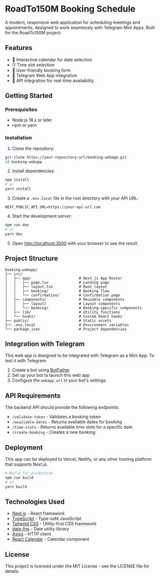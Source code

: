 # RoadTo150M Booking Schedule

A modern, responsive web application for scheduling meetings and appointments, designed to work seamlessly with Telegram Mini Apps. Built for the RoadTo150M project.

## Features

- 📆 Interactive calendar for date selection
- ⏰ Time slot selection
- 📝 User-friendly booking form
- 📱 Telegram Web App integration
- 🔄 API integration for real-time availability

## Getting Started

### Prerequisites

- Node.js 18.x or later
- npm or yarn

### Installation

1. Clone the repository:
```bash
git clone https://your-repository-url/booking-webapp.git
cd booking-webapp
```

2. Install dependencies:
```bash
npm install
# or
yarn install
```

3. Create a `.env.local` file in the root directory with your API URL:
```
NEXT_PUBLIC_API_URL=https://your-api-url.com
```

4. Start the development server:
```bash
npm run dev
# or
yarn dev
```

5. Open [http://localhost:3000](http://localhost:3000) with your browser to see the result.

## Project Structure

```
booking-webapp/
├── src/
│   ├── app/                      # Next.js App Router
│   │   ├── page.tsx              # Landing page
│   │   ├── layout.tsx            # Root layout
│   │   ├── booking/              # Booking flow
│   │   └── confirmation/         # Confirmation page
│   ├── components/               # Reusable components
│   │   ├── layout/               # Layout components
│   │   └── booking/              # Booking-specific components
│   ├── lib/                      # Utility functions
│   └── hooks/                    # Custom React hooks
├── public/                       # Static assets
├── .env.local                    # Environment variables
└── package.json                  # Project dependencies
```

## Integration with Telegram

This web app is designed to be integrated with Telegram as a Mini App. To test it with Telegram:

1. Create a bot using [BotFather](https://t.me/botfather)
2. Set up your bot to launch this web app
3. Configure the `webapp_url` in your bot's settings

## API Requirements

The backend API should provide the following endpoints:

- `/validate-token` - Validates a booking token
- `/available-dates` - Returns available dates for booking
- `/time-slots` - Returns available time slots for a specific date
- `/create-booking` - Creates a new booking

## Deployment

This app can be deployed to Vercel, Netlify, or any other hosting platform that supports Next.js.

```bash
# Build for production
npm run build
# or
yarn build
```

## Technologies Used

- [Next.js](https://nextjs.org/) - React framework
- [TypeScript](https://www.typescriptlang.org/) - Type-safe JavaScript
- [Tailwind CSS](https://tailwindcss.com/) - Utility-first CSS framework
- [date-fns](https://date-fns.org/) - Date utility library
- [Axios](https://axios-http.com/) - HTTP client
- [React Calendar](https://www.npmjs.com/package/react-calendar) - Calendar component

## License

This project is licensed under the MIT License - see the LICENSE file for details.
